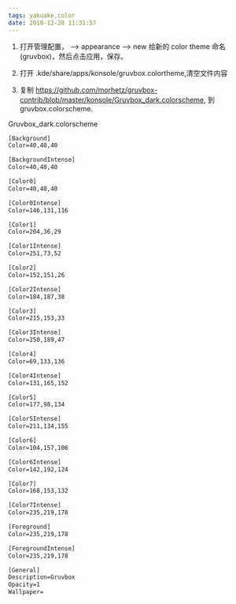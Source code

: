 ```yaml
---
tags: yakuake,color
date: 2018-12-28 11:31:57
---
```


1.  打开管理配置， --> appearance --> new
    给新的 color theme 命名(gruvbox)，然后点击应用，保存。

2.  打开 .kde/share/apps/konsole/gruvbox.colortheme,清空文件内容

3.  复制 https://github.com/morhetz/gruvbox-contrib/blob/master/konsole/Gruvbox_dark.colorscheme, 到 gruvbox.colorscheme.

Gruvbox_dark.colorscheme

```txt
[Background]
Color=40,40,40

[BackgroundIntense]
Color=40,40,40

[Color0]
Color=40,40,40

[Color0Intense]
Color=146,131,116

[Color1]
Color=204,36,29

[Color1Intense]
Color=251,73,52

[Color2]
Color=152,151,26

[Color2Intense]
Color=184,187,38

[Color3]
Color=215,153,33

[Color3Intense]
Color=250,189,47

[Color4]
Color=69,133,136

[Color4Intense]
Color=131,165,152

[Color5]
Color=177,98,134

[Color5Intense]
Color=211,134,155

[Color6]
Color=104,157,106

[Color6Intense]
Color=142,192,124

[Color7]
Color=168,153,132

[Color7Intense]
Color=235,219,178

[Foreground]
Color=235,219,178

[ForegroundIntense]
Color=235,219,178

[General]
Description=Gruvbox
Opacity=1
Wallpaper=
```

